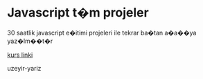 # Javascript t�m projeler 
30 saatlik javascript e�itimi projeleri ile tekrar ba�tan a�a��ya yaz�lm��t�r

[kurs linki](https://www.udemy.com/course/javascript-egitimi/)

uzeyir-yariz
